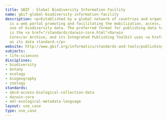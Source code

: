 ```yaml
---
title: GBIF - Global Biodiversity Information Facility
name: gbif-global-biodiversity-information-facility
description: <p>Established by a global network of countries and organizations, GBIF
  is a web portal promoting and facilitating the mobilization, access, discovery and
  use of biodiversity data. The preferred format for publishing data to the GBIF network
  is the <a href="/standards/darwin-core.html">Darwin
  Core</a> Archive, and its Integrated Publishing Toolkit uses <a href="/standards/eml-ecological-metadata-language.html">EML</a>
  as its data standard.</p>
website: http://www.gbif.org/informatics/standards-and-tools/publishing-data/data-standards/
subjects:
- life-sciences
disciplines:
- biodiversity
- botany
- ecology
- biogeography
- zoology
standards:
- abcd-access-biological-collection-data
- darwin-core
- eml-ecological-metadata-language
layout: use_case
type: use_case
---
```



